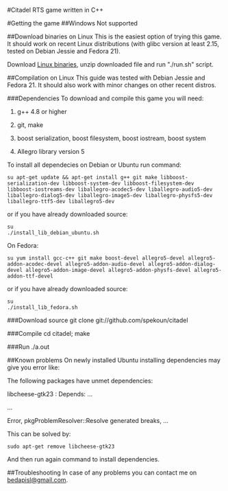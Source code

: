 #Citadel
RTS game written in C++

#Getting the game
##Windows
Not supported

##Download binaries on Linux
This is the easiest option of trying this game. It should work on recent Linux distributions (with glibc version at least 2.15, tested on Debian Jessie and Fedora 21).

Download [Linux binaries](https://sourceforge.net/projects/citadel-game/files/), unzip downloaded file and run "./run.sh" script.

##Compilation on Linux
This guide was tested with Debian Jessie and Fedora 21. It should also work with minor changes on other recent distros. 

###Dependencies
To download and compile this game you will need:

1. g++ 4.8 or higher

2. git, make

3. boost serialization, boost filesystem, boost iostream, boost system

4. Allegro library version 5

To install all dependecies on Debian or Ubuntu run command:

	su apt-get update && apt-get install g++ git make libboost-serialization-dev libboost-system-dev libboost-filesystem-dev libboost-iostreams-dev liballegro-acodec5-dev liballegro-audio5-dev liballegro-dialog5-dev liballegro-image5-dev liballegro-physfs5-dev liballegro-ttf5-dev liballegro5-dev

or if you have already downloaded source:

	su
	./install_lib_debian_ubuntu.sh

On Fedora:

	su yum install gcc-c++ git make boost-devel allegro5-devel allegro5-addon-acodec-devel allegro5-addon-audio-devel allegro5-addon-dialog-devel allegro5-addon-image-devel allegro5-addon-physfs-devel allegro5-addon-ttf-devel

or if you have already downloaded source:
	
	su
	./install_lib_fedora.sh

###Download source
	git clone git://github.com/spekoun/citadel

###Compile
	cd citadel; make

###Run
	./a.out

##Known problems
On newly installed Ubuntu installing dependencies may give you error like:

The following packages have unmet dependencies:

libcheese-gtk23 : Depends: ...

...

Error, pkgProblemResolver::Resolve generated breaks, ...

This can be solved by:

	sudo apt-get remove libcheese-gtk23

And then run again command to install dependencies.

##Troubleshooting
In case of any problems you can contact me on bedapisl@gmail.com.


